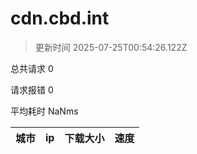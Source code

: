 
  # cdn.cbd.int

  > 更新时间 2025-07-25T00:54:26.122Z
  
  总共请求 0

  请求报错 0

  平均耗时 NaNms

|城市|ip|下载大小|速度|
|-----|----------|---|---|

  